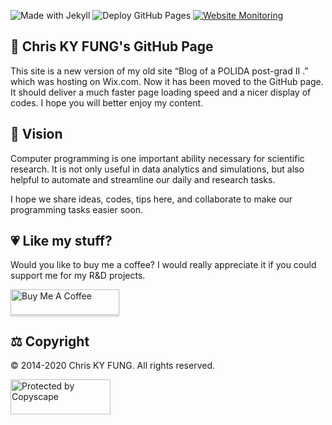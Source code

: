 ![Made with Jekyll](https://img.shields.io/badge/Made%20with-Jekyll-1f425f.svg) ![Deploy GitHub Pages](https://github.com/chriskyfung/chriskyfung.github.io/workflows/Deploy%20GitHub%20Pages/badge.svg) [![Website
 Monitoring](https://img.shields.io/website?down_message=offline&up_message=online&url=https%3A%2F%2Fchriskyfung.github.io%2F)](https://chriskyfung.github.io/)
## 🏡 Chris KY FUNG's GitHub Page

This site is a new version of my old site “Blog of a POLIDA post-grad II .” which was hosting on Wix.com. Now it has been moved to the GitHub page. It should deliver a much faster page loading speed and a nicer display of codes. I hope you will better enjoy my content.

## 🌳 Vision

Computer programming is one important ability necessary for scientific research. It is not only useful in data analytics and simulations, but also helpful to automate and streamline our daily and research tasks.

I hope we share ideas, codes, tips here, and collaborate to make our programming tasks easier soon.

## 💗 Like my stuff?

Would you like to buy me a coffee? I would really appreciate it if you could support me for my R&D projects.

<a href="https://www.buymeacoffee.com/chrisfungky"><img src="https://www.buymeacoffee.com/assets/img/custom_images/orange_img.png" alt="Buy Me A Coffee" style="height: 41px !important;width: 174px !important;box-shadow: 0px 3px 2px 0px rgba(190, 190, 190, 0.5) !important;-webkit-box-shadow: 0px 3px 2px 0px rgba(190, 190, 190, 0.5) !important;" target="_blank"></a>

## ⚖ Copyright

© 2014-2020 Chris KY FUNG. All rights reserved.

<a href="http://www.copyscape.com/"><img src="https://banners.copyscape.com/img/copyscape-banner-white-160x56.png" width="160" height="56" border="0" alt="Protected by Copyscape" title="Protected by Copyscape - Do not copy content from this page." /></a>
